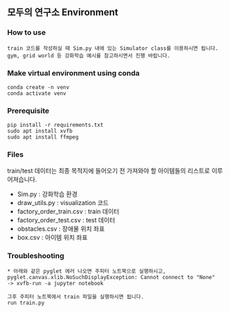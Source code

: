 
## 모두의 연구소 Environment

### **How to use**
    train 코드를 작성하실 때 Sim.py 내에 있는 Simulator class를 이용하시면 됩니다.
    gym, grid world 등 강화학습 예시를 참고하시면서 진행 바랍니다.

### **Make virtual environment using conda**
    
    conda create -n venv
    conda activate venv

### **Prerequisite**
    
    pip install -r requirements.txt
    sudo apt install xvfb
    sudo apt install ffmpeg

### **Files**
train/test 데이터는 최종 목적지에 들어오기 전 가져와야 할 아이템들의 리스트로 이루어져습니다.

- Sim.py : 강화학습 환경
- draw_utils.py : visualization 코드
- factory_order_train.csv : train 데이터
- factory_order_test.csv  : test 데이터
- obstacles.csv : 장애물 위치 좌표
- box.csv : 아이템 위치 좌표


### **Troubleshooting**
    
    * 아래와 같은 pyglet 에러 나오면 주피터 노트북으로 실행하시고,
    pyglet.canvas.xlib.NoSuchDisplayException: Cannot connect to "None"
    -> xvfb-run -a jupyter notebook

    그후 주피터 노트북에서 train 파일을 실행하시면 됩니다.
    run train.py
